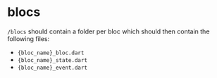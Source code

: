 # blocs

`/blocs` should contain a folder per bloc which should then contain the following files:
- `{bloc_name}_bloc.dart`
- `{bloc_name}_state.dart`
- `{bloc_name}_event.dart`
